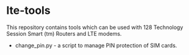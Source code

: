 # lte-tools

This repository contains tools which can be used with 128 Technology Session Smart (tm) Routers and LTE modems.

* change_pin.py - a script to manage PIN protection of SIM cards.
